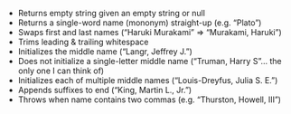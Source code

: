 - Returns empty string given an empty string or null
- Returns a single-word name (mononym) straight-up (e.g. “Plato”)
- Swaps first and last names (“Haruki Murakami” => “Murakami, Haruki”)
- Trims leading & trailing whitespace
- Initializes the middle name (“Langr, Jeffrey J.”)
- Does not initialize a single-letter middle name (“Truman, Harry S”… the only one I can think of)
- Initializes each of multiple middle names (“Louis-Dreyfus, Julia S. E.”)
- Appends suffixes to end (“King, Martin L., Jr.”)
- Throws when name contains two commas (e.g. “Thurston, Howell, III”)
